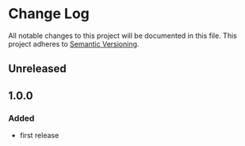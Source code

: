 # Change Log
All notable changes to this project will be documented in this file.
This project adheres to [Semantic Versioning](http://semver.org/).

## Unreleased

## 1.0.0

### Added

- first release


[Unreleased]: https://bitbucket.org/linkeddatacenter/geocodit/compare/master%0D1.0.0